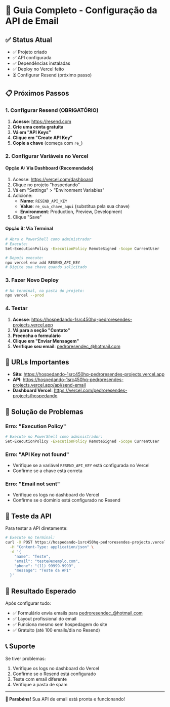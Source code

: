 # 🚀 Guia Completo - Configuração da API de Email

## ✅ Status Atual
- ✅ Projeto criado
- ✅ API configurada
- ✅ Dependências instaladas
- ✅ Deploy no Vercel feito
- ⏳ Configurar Resend (próximo passo)

## 📋 Próximos Passos

### 1. Configurar Resend (OBRIGATÓRIO)

1. **Acesse**: https://resend.com
2. **Crie uma conta gratuita**
3. **Vá em "API Keys"**
4. **Clique em "Create API Key"**
5. **Copie a chave** (começa com `re_`)

### 2. Configurar Variáveis no Vercel

#### Opção A: Via Dashboard (Recomendado)
1. Acesse: https://vercel.com/dashboard
2. Clique no projeto "hospedando"
3. Vá em "Settings" > "Environment Variables"
4. Adicione:
   - **Name**: `RESEND_API_KEY`
   - **Value**: `re_sua_chave_aqui` (substitua pela sua chave)
   - **Environment**: Production, Preview, Development
5. Clique "Save"

#### Opção B: Via Terminal
```bash
# Abra o PowerShell como administrador
# Execute:
Set-ExecutionPolicy -ExecutionPolicy RemoteSigned -Scope CurrentUser

# Depois execute:
npx vercel env add RESEND_API_KEY
# Digite sua chave quando solicitado
```

### 3. Fazer Novo Deploy

```bash
# No terminal, na pasta do projeto:
npx vercel --prod
```

### 4. Testar

1. **Acesse**: https://hospedando-1src450hq-pedroresendes-projects.vercel.app
2. **Vá para a seção "Contato"**
3. **Preencha o formulário**
4. **Clique em "Enviar Mensagem"**
5. **Verifique seu email**: pedroresendec_@hotmail.com

## 🔧 URLs Importantes

- **Site**: https://hospedando-1src450hq-pedroresendes-projects.vercel.app
- **API**: https://hospedando-1src450hq-pedroresendes-projects.vercel.app/api/send-email
- **Dashboard Vercel**: https://vercel.com/pedroresendes-projects/hospedando

## 🚨 Solução de Problemas

### Erro: "Execution Policy"
```bash
# Execute no PowerShell como administrador:
Set-ExecutionPolicy -ExecutionPolicy RemoteSigned -Scope CurrentUser
```

### Erro: "API Key not found"
- Verifique se a variável `RESEND_API_KEY` está configurada no Vercel
- Confirme se a chave está correta

### Erro: "Email not sent"
- Verifique os logs no dashboard do Vercel
- Confirme se o domínio está configurado no Resend

## 📧 Teste da API

Para testar a API diretamente:

```bash
# Execute no terminal:
curl -X POST https://hospedando-1src450hq-pedroresendes-projects.vercel.app/api/send-email \
  -H "Content-Type: application/json" \
  -d '{
    "name": "Teste",
    "email": "teste@exemplo.com",
    "phone": "(11) 99999-9999",
    "message": "Teste da API"
  }'
```

## 🎯 Resultado Esperado

Após configurar tudo:
- ✅ Formulário envia emails para pedroresendec_@hotmail.com
- ✅ Layout profissional do email
- ✅ Funciona mesmo sem hospedagem do site
- ✅ Gratuito (até 100 emails/dia no Resend)

## 📞 Suporte

Se tiver problemas:
1. Verifique os logs no dashboard do Vercel
2. Confirme se o Resend está configurado
3. Teste com email diferente
4. Verifique a pasta de spam

---

**🎉 Parabéns!** Sua API de email está pronta e funcionando! 